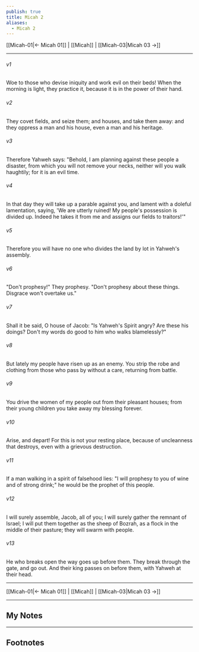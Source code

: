 ```yaml
---
publish: true
title: Micah 2
aliases:
  - Micah 2
---
```


[[Micah-01|← Micah 01]] | [[Micah]] | [[Micah-03|Micah 03 →]]
***



###### v1 
Woe to those who devise iniquity and work evil on their beds! When the morning is light, they practice it, because it is in the power of their hand. 

###### v2 
They covet fields, and seize them; and houses, and take them away: and they oppress a man and his house, even a man and his heritage. 

###### v3 
Therefore Yahweh says: "Behold, I am planning against these people a disaster, from which you will not remove your necks, neither will you walk haughtily; for it is an evil time. 

###### v4 
In that day they will take up a parable against you, and lament with a doleful lamentation, saying, 'We are utterly ruined! My people's possession is divided up. Indeed he takes it from me and assigns our fields to traitors!'" 

###### v5 
Therefore you will have no one who divides the land by lot in Yahweh's assembly. 

###### v6 
"Don't prophesy!" They prophesy. "Don't prophesy about these things. Disgrace won't overtake us." 

###### v7 
Shall it be said, O house of Jacob: "Is Yahweh's Spirit angry? Are these his doings? Don't my words do good to him who walks blamelessly?" 

###### v8 
But lately my people have risen up as an enemy. You strip the robe and clothing from those who pass by without a care, returning from battle. 

###### v9 
You drive the women of my people out from their pleasant houses; from their young children you take away my blessing forever. 

###### v10 
Arise, and depart! For this is not your resting place, because of uncleanness that destroys, even with a grievous destruction. 

###### v11 
If a man walking in a spirit of falsehood lies: "I will prophesy to you of wine and of strong drink;" he would be the prophet of this people. 

###### v12 
I will surely assemble, Jacob, all of you; I will surely gather the remnant of Israel; I will put them together as the sheep of Bozrah, as a flock in the middle of their pasture; they will swarm with people. 

###### v13 
He who breaks open the way goes up before them. They break through the gate, and go out. And their king passes on before them, with Yahweh at their head.

***
[[Micah-01|← Micah 01]] | [[Micah]] | [[Micah-03|Micah 03 →]]

---
## My Notes

---
## Footnotes
